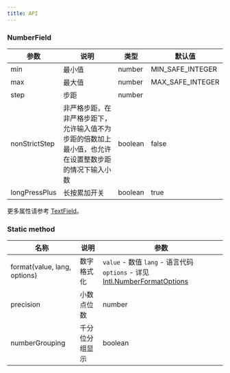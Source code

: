 ```yaml
---
title: API
---
```


### NumberField

| 参数 | 说明   | 类型   | 默认值 |
| ---- | ------ | ------ | ------ |
| min  | 最小值 | number |    MIN_SAFE_INTEGER   |
| max  | 最大值 | number |   MAX_SAFE_INTEGER     |
| step | 步距   | number |        |
| nonStrictStep | 非严格步距，在非严格步距下，允许输入值不为步距的倍数加上最小值，也允许在设置整数步距的情况下输入小数   | boolean | false |
| longPressPlus | 长按累加开关  | boolean | true |

更多属性请参考 [TextField](/zh/procmp/data-entry/text-field/#TextField)。

### Static method

| 名称                         | 说明       | 参数                                                                                                                                                                       |
| ---------------------------- | ---------- | -------------------------------------------------------------------------------------------------------------------------------------------------------------------------- |
| format(value, lang, options) | 数字格式化 | `value` - 数值 `lang` - 语言代码 `options` - 详见[Intl.NumberFormatOptions](https://developer.mozilla.org/zh-CN/docs/Web/JavaScript/Reference/Global_Objects/NumberFormat) |
| precision | 小数点位数 | number |  |
| numberGrouping | 千分位分组显示 | boolean | true |
